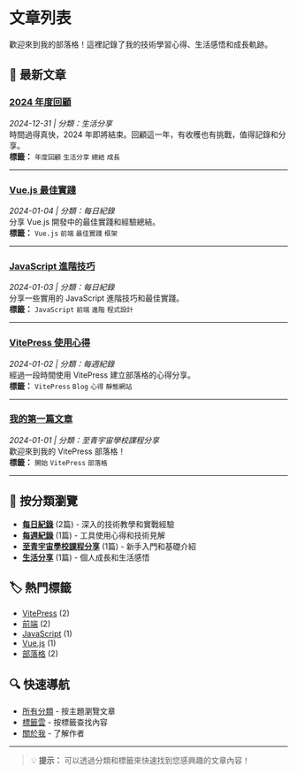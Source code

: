 # 文章列表

歡迎來到我的部落格！這裡記錄了我的技術學習心得、生活感悟和成長軌跡。

## 📝 最新文章

### [2024 年度回顧](/posts/2024-review.md)
*2024-12-31 | 分類：生活分享*  
時間過得真快，2024 年即將結束。回顧這一年，有收穫也有挑戰，值得記錄和分享。  
**標籤：** `年度回顧` `生活分享` `總結` `成長`

---

### [Vue.js 最佳實踐](/posts/vue-best-practices.md)
*2024-01-04 | 分類：每日紀錄*  
分享 Vue.js 開發中的最佳實踐和經驗總結。  
**標籤：** `Vue.js` `前端` `最佳實踐` `框架`

---

### [JavaScript 進階技巧](/posts/javascript-advanced.md)
*2024-01-03 | 分類：每日紀錄*  
分享一些實用的 JavaScript 進階技巧和最佳實踐。  
**標籤：** `JavaScript` `前端` `進階` `程式設計`

---

### [VitePress 使用心得](/posts/vitepress-experience.md)
*2024-01-02 | 分類：每週紀錄*  
經過一段時間使用 VitePress 建立部落格的心得分享。  
**標籤：** `VitePress` `Blog` `心得` `靜態網站`

---

### [我的第一篇文章](/posts/first-post.md)
*2024-01-01 | 分類：至青宇宙學校課程分享*  
歡迎來到我的 VitePress 部落格！  
**標籤：** `開始` `VitePress` `部落格`

---

## 📂 按分類瀏覽

- **[每日紀錄](/categories/daily-notes.md)** (2篇) - 深入的技術教學和實戰經驗
- **[每週紀錄](/categories/weekly-notes.md)** (1篇) - 工具使用心得和技術見解
- **[至青宇宙學校課程分享](/categories/universe-school.md)** (1篇) - 新手入門和基礎介紹
- **[生活分享](/categories/life-sharing.md)** (1篇) - 個人成長和生活感悟

## 🏷️ 熱門標籤

- [VitePress](/tags/vitepress.md) (2)
- [前端](/tags/frontend.md) (2)
- [JavaScript](/tags/javascript.md) (1)
- [Vue.js](/tags/vue.md) (1)
- [部落格](/tags/blog.md) (2)

## 🔍 快速導航

- [所有分類](/categories/) - 按主題瀏覽文章
- [標籤雲](/tags/) - 按標籤查找內容
- [關於我](/about.md) - 了解作者

---

> 💡 **提示：** 可以透過分類和標籤來快速找到您感興趣的文章內容！ 